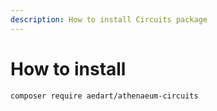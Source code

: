 ```yaml
---
description: How to install Circuits package
---
```

# How to install

```shell
composer require aedart/athenaeum-circuits
```

